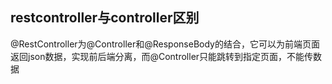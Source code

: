## restcontroller与controller区别
@RestController为@Controller和@ResponseBody的结合，它可以为前端页面返回json数据，实现前后端分离，而@Controller只能跳转到指定页面，不能传数据